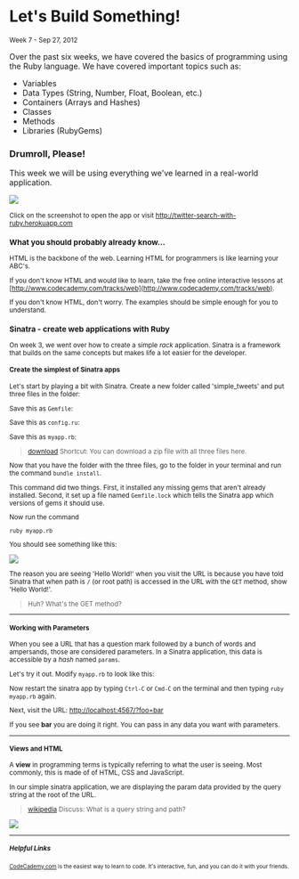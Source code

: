 <h1>Let's Build Something!</h1>
<small class="article-source">
  Week 7 - Sep 27, 2012
</small>

Over the past six weeks, we have covered the basics of programming using the Ruby language. We have covered important topics such as:

* Variables
* Data Types (String, Number, Float, Boolean, etc.)
* Containers (Arrays and Hashes)
* Classes
* Methods
* Libraries (RubyGems)

### Drumroll, Please!

This week we will be using everything we've learned in a real-world application.

<a href="http://twitter-search-with-ruby.herokuapp.com" target="_blank"><img src="/img/sinatra_twitter_app.png" /></a>

<small>Click on the screenshot to open the app or visit <a href="http://twitter-search-with-ruby.herokuapp.com" target="_blank">http://twitter-search-with-ruby.herokuapp.com</a>

### What you should probably already know...

HTML is the backbone of the web. Learning HTML for programmers is like learning your ABC's.

If you don't know HTML and would like to learn, take the free online interactive lessons at [http://www.codecademy.com/tracks/web](http://www.codecademy.com/tracks/web).

If you don't know HTML, don't worry. The examples should be simple enough for you to understand.

### Sinatra - create web applications with Ruby

On week 3, we went over how to create a simple *rack* application. Sinatra is a framework that builds on the same concepts but makes life a lot easier for the developer.

#### Create the simplest of Sinatra apps

Let's start by playing a bit with Sinatra. Create a new folder called 'simple_tweets' and put three files in the folder:

Save this as `Gemfile`:

<script src="https://gist.github.com/3791021.js?file=Gemfile"></script>

Save this as `config.ru`:

<script src="https://gist.github.com/3791009.js?file=config.ru"></script>

Save this as `myapp.rb`:

<script src="https://gist.github.com/3791013.js?file=myapp.rb"></script>

<blockquote class="tip">
  <a href="/assets/simple_tweets.zip" class="pull-right btn btn-mini btn-primary">download</a>
  Shortcut: You can download a zip file with all three files here.
</blockquote>

Now that you have the folder with the three files, go to the folder in your terminal and run the command `bundle install`.

<script src="https://gist.github.com/3791059.js?file=bundle_install.sh"></script>

This command did two things. First, it installed any missing gems that aren't already installed. Second, it set up a file named `Gemfile.lock` which tells the Sinatra app which versions of gems it should use.

Now run the command

    ruby myapp.rb

You should see something like this:

<img src="/img/ss_sinatra_1.png" />

The reason you are seeing 'Hello World!' when you visit the URL is because you have told Sinatra that when path is `/` (or root path) is accessed in the URL with the `GET` method, show 'Hello World!'.

<blockquote class="tip">Huh? What's the GET method?</blockquote>

---

#### Working with Parameters

When you see a URL that has a question mark followed by a bunch of words and ampersands, those are considered parameters. In a Sinatra application, this data is accessible by a *hash* named `params`.

Let's try it out. Modify `myapp.rb` to look like this:

<script src="https://gist.github.com/3791132.js?file=simple_tweetsmyapp.rb"></script>

Now restart the sinatra app by typing `Ctrl-C` or `Cmd-C` on the terminal and then typing `ruby myapp.rb` again.

Next, visit the URL: [http://localhost:4567/?foo=bar](http://localhost:4567/?foo=bar)

If you see **bar** you are doing it right. You can pass in any data you want with parameters.

---

#### Views and HTML

A **view** in programming terms is typically referring to what the user is seeing. Most commonly, this is made of of HTML, CSS and JavaScript. 

In our simple sinatra application, we are displaying the param data provided by the query string at the root of the URL.

<blockquote class="tip">
  <a href="http://en.wikipedia.org/wiki/Query_string" target="_blank" class="pull-right">wikipedia</a>
  Discuss: What is a query string and path?
</blockquote>

![](/img/query_string.png)

---

##### Helpful Links

<small>[CodeCademy.com](http://www.codecademy.com/learn) is the easiest way to learn to code. It's interactive, fun, and you can do it with your friends.</small><br/>

